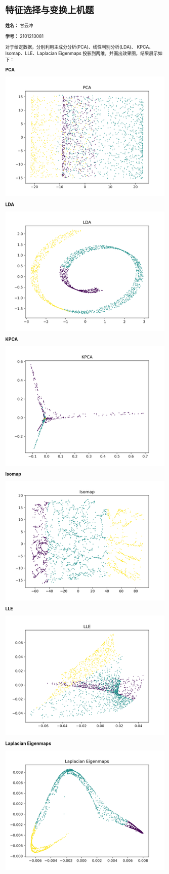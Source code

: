 # 特征选择与变换上机题

**姓名：** 甘云冲

**学号：** 2101213081

对于给定数据，分别利用主成分分析(PCA)、线性判别分析(LDA)、 KPCA、Isomap、LLE、Laplacian Eigenmaps 投影到两维，并画出效果图，结果展示如下：

**PCA**

<img src="swissroll-pca.png" alt="swissroll-pca" style="zoom:50%;" />

**LDA**

<img src="swissroll-lda.png" alt="swissroll-lda" style="zoom:50%;" />

**KPCA**

<img src="swissroll-kpca.png" alt="swissroll-kpca" style="zoom:50%;" />

**Isomap**

<img src="swissroll-isomap.png" alt="swissroll-isomap" style="zoom:50%;" />

**LLE**

<img src="swissroll-lle.png" alt="swissroll-lle" style="zoom:50%;" />

**Laplacian Eigenmaps**

<img src="swissroll-le.png" alt="swissroll-le" style="zoom:50%;" />